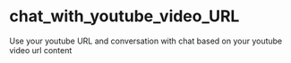 # chat_with_youtube_video_URL
Use your youtube URL and conversation with chat based on your youtube video url content
